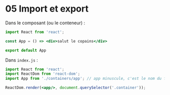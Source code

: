 # 05 Import et export

Dans le composant (ou le conteneur) :

````jsx
import React from 'react';

const App = () => <div>salut le copains</div>

export default App
````

Dans `index.js` :

````jsx
import React from 'react';
import ReactDom from 'react-dom';
import App from './containers/app'; // app minuscule, c'est le nom du fichier

ReactDom.render(<app/>, document.querySelector('.container'));
````

